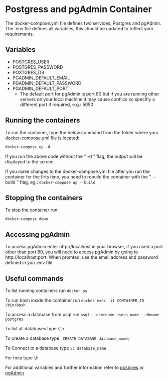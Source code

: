 # Postgress and pgAdmin Container

The docker-compose.yml file defines two services, Postgres and pgAdmin. The .env file defines all variables, this should be updated to reflect your requirements. 
## Variables
- POSTGRES_USER
- POSTGRES_PASSWORD
- POSTGRES_DB
- PGADMIN_DEFAULT_EMAIL
- PGADMIN_DEFAULT_PASSWORD
- PGADMIN_DEFAULT_PORT
  - The default port for pgAdmin is port 80 but if you are running other servers on your local machine it may cause conflics so specifiy a different port if required, e.g.: 5050

## Running the containers
To run the container, type the below command from the folder where your docker-compose.yml file is located:

`docker-compose up -d`

If you run the above code without the " -d " flag, the output will be displayed to the screen.

If you make changes to the docker-compose.yml file after you run the container for the firts time, you need to rebuild the container with the " --build " flag, eg.: `docker-compose up --build` 

## Stopping the containers

To stop the container run:

`docker-compose down`

## Accessing pgAdmin

To access pgAdmin enter http://localhost in your browser, if you used a port other than port 80, you will need to access pgAdmin by going to http://localhost:port.
When promted, use the email address and password defined in you .env file

## Useful commands

To list running containers run ```docker ps ```

To run bash inside the container run ```docker exec -it CONTAINER_ID /bin/bash ```

To access a database from psql run ```psql --username usern_name --dbname postgres```

To list all databases type ``` \l+ ```

To create a database type ``` CREATE DATABASE database_name;``` 

To Connect to a database type ``` \c database_name  ```

For help type ``` \h ```

For additional variables and further information refer to [postgres](https://hub.docker.com/_/postgres) or [pgAdmin](https://www.pgadmin.org/docs/pgadmin4/4.13/container_deployment.html)


